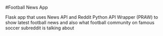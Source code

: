 #Football News App

Flask app that uses News API and Reddit Python API Wrapper (PRAW)
to show latest football news and also what football community on 
famous soccer subreddit is talking about